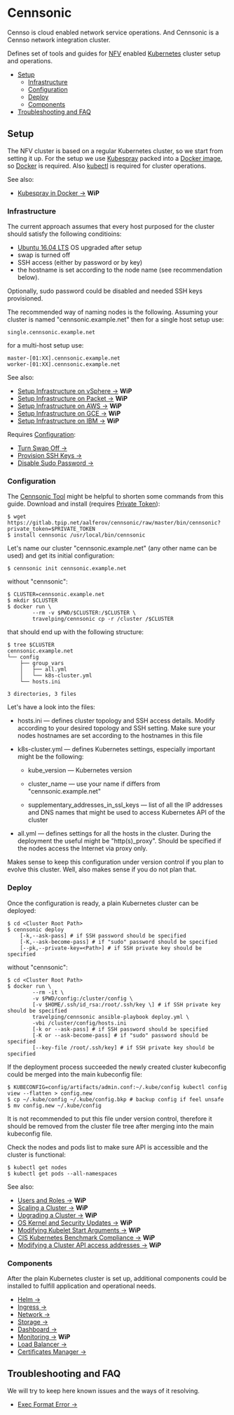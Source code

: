 # Cennsonic

Cennso is cloud enabled network service operations. And Cennsonic is a Cennso
network integration cluster.

Defines set of tools and guides for [NFV] enabled [Kubernetes] cluster setup and
operations.

* [Setup](#setup)
  * [Infrastructure](#infrastructure)
  * [Configuration](#configuration)
  * [Deploy](#deploy)
  * [Components](#components)
* [Troubleshooting and FAQ](#troubleshooting-and-faq)

## Setup

The NFV cluster is based on a regular Kubernetes cluster, so we start from
setting it up. For the setup we use [Kubespray] packed into a [Docker image],
so [Docker] is required. Also [kubectl] is required for cluster operations.

See also:

* [Kubespray in Docker →] **WiP**

### Infrastructure

The current approach assumes that every host purposed for the cluster should
satisfy the following conditioins:

* [Ubuntu 16.04 LTS] OS upgraded after setup
* swap is turned off
* SSH access (either by password or by key)
* the hostname is set according to the node name (see recommendation below).

Optionally, sudo password could be disabled and needed SSH keys provisioned.

The recommended way of naming nodes is the following. Assuming your cluster
is named "cennsonic.example.net" then for a single host setup use:

```
single.cennsonic.example.net
```

for a multi-host setup use:

```
master-[01:XX].cennsonic.example.net
worker-[01:XX].cennsonic.example.net
```

See also:

* [Setup Infrastructure on vSphere →] **WiP**
* [Setup Infrastructure on Packet →] **WiP**
* [Setup Infrastructure on AWS →] **WiP**
* [Setup Infrastructure on GCE →] **WiP**
* [Setup Infrastructure on IBM →] **WiP**

Requires [Configuration](#configuration):

* [Turn Swap Off →]
* [Provision SSH Keys →]
* [Disable Sudo Password →]

### Configuration

The [Cennsonic Tool] might be helpful to shorten some commands from this guide.
Download and install (requires [Private Token]):

```
$ wget https://gitlab.tpip.net/aalferov/cennsonic/raw/master/bin/cennsonic?private_token=$PRIVATE_TOKEN
$ install cennsonic /usr/local/bin/cennsonic
```

Let's name our cluster "cennsonic.example.net" (any other name can be used) and
get its initial configuration:

```
$ cennsonic init cennsonic.example.net
```

without "cennsonic":

```
$ CLUSTER=cennsonic.example.net
$ mkdir $CLUSTER
$ docker run \
        --rm -v $PWD/$CLUSTER:/$CLUSTER \
        travelping/cennsonic cp -r /cluster /$CLUSTER
```

that should end up with the following structure:

```
$ tree $CLUSTER
cennsonic.example.net
└── config
    ├── group_vars
    │   ├── all.yml
    │   └── k8s-cluster.yml
    └── hosts.ini

3 directories, 3 files
```

Let's have a look into the files:

 * hosts.ini — defines cluster topology and SSH access details. Modify according
   to your desired topology and SSH setting. Make sure your nodes hostnames are
   set according to the hostnames in this file

 * k8s-cluster.yml — defines Kubernetes settings, especially important might be
   the following:

   - kube_version — Kubernetes version

   - cluster_name — use your name if differs from "cennsonic.example.net"

   - supplementary_addresses\_in\_ssl\_keys — list of all the IP addresses and
     DNS names that might be used to access Kubernetes API of the cluster

 * all.yml — defines settings for all the hosts in the cluster. During the
   deployment the useful might be "http(s)_proxy". Should be specified if the
   nodes access the Internet via proxy only.

Makes sense to keep this configuration under version control if you plan to
evolve this cluster. Well, also makes sense if you do not plan that.

### Deploy

Once the configuration is ready, a plain Kubernetes cluster can be deployed:

```
$ cd <Cluster Root Path>
$ cennsonic deploy
    [-k,--ask-pass] # if SSH password should be specified
    [-K,--ask-become-pass] # if "sudo" password should be specified
    [--pk,--private-key=<Path>] # if SSH private key should be specified
```

without "cennsonic":

```
$ cd <Cluster Root Path>
$ docker run \
        --rm -it \
        -v $PWD/config:/cluster/config \
        [-v $HOME/.ssh/id_rsa:/root/.ssh/key \] # if SSH private key should be specified
        travelping/cennsonic ansible-playbook deploy.yml \
        -vbi /cluster/config/hosts.ini
        [-k or --ask-pass] # if SSH password should be specified
        [-K or --ask-become-pass] # if "sudo" password should be specified
        [--key-file /root/.ssh/key] # if SSH private key should be specified
```

If the deployment process succeeded the newly created cluster kubeconfig could
be merged into the main kubeconfig file:

```
$ KUBECONFIG=config/artifacts/admin.conf:~/.kube/config kubectl config view --flatten > config.new
$ cp ~/.kube/config ~/.kube/config.bkp # backup config if feel unsafe
$ mv config.new ~/.kube/config
```

It is not recommended to put this file under version control, therefore it
should be removed from the cluster file tree after merging into the main
kubeconfig file.

Check the nodes and pods list to make sure API is accessible and the cluster is
functional:

```
$ kubectl get nodes
$ kubectl get pods --all-namespaces
```

See also:

* [Users and Roles →] **WiP**
* [Scaling a Cluster →] **WiP**
* [Upgrading a Cluster →] **WiP**
* [OS Kernel and Security Updates →] **WiP**
* [Modifying Kubelet Start Arguments →] **WiP**
* [CIS Kubernetes Benchmark Compliance →] **WiP**
* [Modifying a Cluster API access addresses →] **WiP**

### Components

After the plain Kubernetes cluster is set up, additional components could be
installed to fulfill application and operational needs.

* [Helm →]
* [Ingress →]
* [Network →]
* [Storage →]
* [Dashboard →]
* [Monitoring →] **WiP**
* [Load Balancer →]
* [Certificates Manager →]

## Troubleshooting and FAQ

We will try to keep here known issues and the ways of it resolving.

* [Exec Format Error →]

<!-- Links -->

[NFV]: https://en.wikipedia.org/wiki/Network_function_virtualization
[Docker]: https://docs.docker.com
[Docker image]: Dockerfile
[kubectl]: https://kubernetes.io/docs/tasks/tools/install-kubectl/#install-kubectl
[Kubespray]: https://github.com/kubernetes-incubator/kubespray
[Kubernetes]: https://kubernetes.io
[Cennsonic Tool]: bin/cennsonic
[Ubuntu 16.04 LTS]: http://releases.ubuntu.com/16.04

[Kubespray in Docker →]: docs/kubespray_in_docker.md

[Setup Infrastructure on vSphere →]: docs/infra/vsphere.md
[Setup Infrastructure on Packet →]: docs/infra/packet.md
[Setup Infrastructure on IBM →]: docs/infra/ibm.md
[Setup Infrastructure on AWS →]: docs/infra/aws.md
[Setup Infrastructure on GCE →]: docs/infra/gce.md

[Turn Swap Off →]: docs/infra/turn_swap_off.md
[Provision SSH Keys →]: docs/infra/ssh_keys.md
[Disable Sudo Password →]: docs/infra/disable_sudo_password.md

[Users and Roles →]: docs/users_and_roles.md
[Scaling a Cluster →]: docs/scaling.md
[Upgrading a Cluster →]: docs/upgrade.md
[OS Kernel and Security Updates →]: docs/os_update.md
[Modifying Kubelet Start Arguments →]: docs/kubelet.md
[CIS Kubernetes Benchmark Compliance →]: docs/cis_benchmark.md
[Modifying a Cluster API access addresses →]: docs/access_addresses.md

[Helm →]: docs/components/helm.md
[Ingress →]: docs/components/ingress.md
[Network →]: docs/components/network.md
[Storage →]: docs/components/storage.md
[Dashboard →]: docs/components/dashboard.md
[Monitoring →]: docs/components/monitoring.md
[Load Balancer →]: docs/components/loadbalancer.md
[Certificates Manager →]: docs/components/certmanager.md

[Exec Format Error →]: docs/troubleshooting/exec_format_error.md

[Private Token]: docs/gitlab_private_token.md
